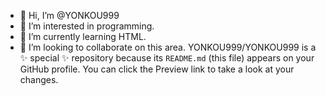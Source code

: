 - 👋 Hi, I’m @YONKOU999
- 👀 I’m interested in programming.
- 🌱 I’m currently learning HTML.
- 💞️ I’m looking to collaborate on this area.
YONKOU999/YONKOU999 is a ✨ special ✨ repository because its `README.md` (this file) appears on your GitHub profile.
You can click the Preview link to take a look at your changes.
